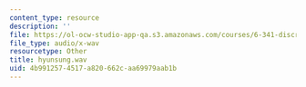 ```yaml
---
content_type: resource
description: ''
file: https://ol-ocw-studio-app-qa.s3.amazonaws.com/courses/6-341-discrete-time-signal-processing-fall-2005/4b9912574517a820662caa69979aab1b_hyunsung.wav
file_type: audio/x-wav
resourcetype: Other
title: hyunsung.wav
uid: 4b991257-4517-a820-662c-aa69979aab1b
---
```

